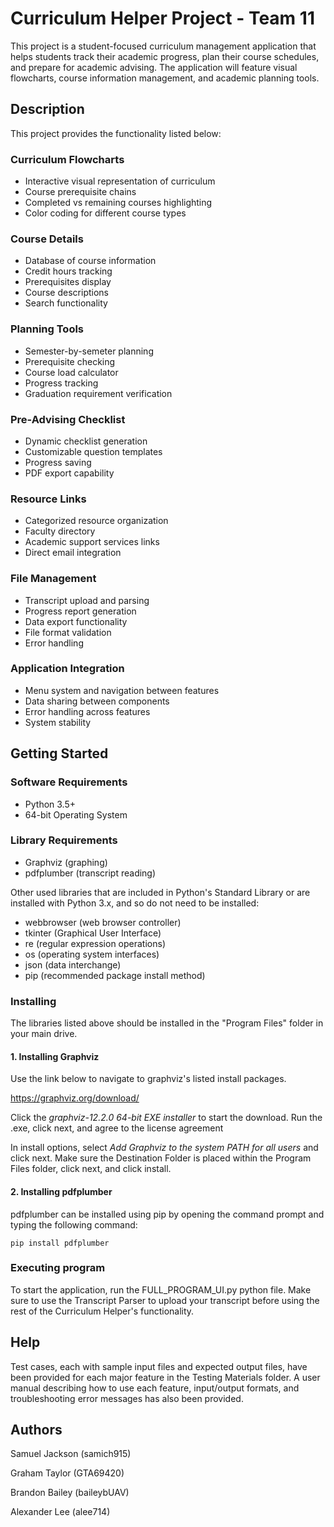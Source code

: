 # Curriculum Helper Project - Team 11

This project is a student-focused curriculum management application that helps students track their academic progress, plan their course schedules, and prepare for academic advising. The application will feature visual flowcharts, course information management, and academic planning tools.

## Description

This project provides the functionality listed below:

### Curriculum Flowcharts
- Interactive visual representation of curriculum
- Course prerequisite chains
- Completed vs remaining courses highlighting
- Color coding for different course types

### Course Details
- Database of course information
- Credit hours tracking
- Prerequisites display
- Course descriptions
- Search functionality

### Planning Tools
- Semester-by-semeter planning
- Prerequisite checking
- Course load calculator
- Progress tracking
- Graduation requirement verification

### Pre-Advising Checklist
- Dynamic checklist generation
- Customizable question templates
- Progress saving
- PDF export capability

### Resource Links
- Categorized resource organization
- Faculty directory
- Academic support services links
- Direct email integration

### File Management
- Transcript upload and parsing
- Progress report generation
- Data export functionality
- File format validation
- Error handling

### Application Integration
- Menu system and navigation between features
- Data sharing between components
- Error handling across features
- System stability

## Getting Started

### Software Requirements

- Python 3.5+
- 64-bit Operating System


### Library Requirements

- Graphviz (graphing)
- pdfplumber (transcript reading)

Other used libraries that are included in Python's Standard Library or are installed with Python 3.x, and so do not need to be installed:

- webbrowser (web browser controller)
- tkinter (Graphical User Interface)
- re (regular expression operations)
- os (operating system interfaces)
- json (data interchange)
- pip (recommended package install method)


### Installing
The libraries listed above should be installed in the "Program Files" folder in your main drive. 

#### 1. Installing Graphviz
Use the link below to navigate to graphviz's listed install packages.

https://graphviz.org/download/

Click the *graphviz-12.2.0 64-bit EXE installer* to start the download. Run the .exe, click next, and agree to the license agreement

In install options, select *Add Graphviz to the system PATH for all users* and click next. Make sure the Destination Folder is placed within the Program Files folder, click next, and click install.

#### 2. Installing pdfplumber
pdfplumber can be installed using pip by opening the command prompt and typing the following command:
```
pip install pdfplumber
```

### Executing program

To start the application, run the FULL_PROGRAM_UI.py python file. Make sure to use the Transcript Parser to upload your transcript before using the rest of the Curriculum Helper's functionality.

## Help

Test cases, each with sample input files and expected output files, have been provided for each major feature in the Testing Materials folder. A user manual describing how to use each feature, input/output formats, and troubleshooting error messages has also been provided.

## Authors

Samuel Jackson (samich915)

Graham Taylor (GTA69420)

Brandon Bailey (baileybUAV)

Alexander Lee (alee714)
